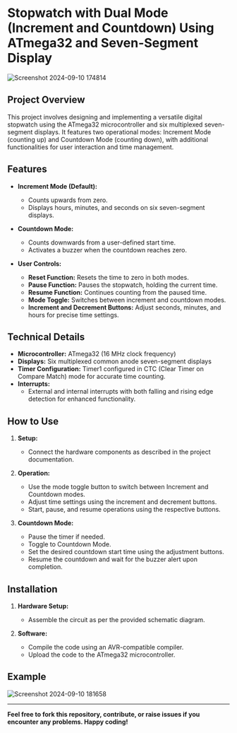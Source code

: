 # Stopwatch with Dual Mode (Increment and Countdown) Using ATmega32 and Seven-Segment Display

![Screenshot 2024-09-10 174814](https://github.com/user-attachments/assets/825d4957-2c44-4854-b41d-4ded19878dfd)

## Project Overview

This project involves designing and implementing a versatile digital stopwatch using the ATmega32 microcontroller and six multiplexed seven-segment displays. It features two operational modes: Increment Mode (counting up) and Countdown Mode (counting down), with additional functionalities for user interaction and time management.

## Features

- **Increment Mode (Default):**
  - Counts upwards from zero.
  - Displays hours, minutes, and seconds on six seven-segment displays.
  
- **Countdown Mode:**
  - Counts downwards from a user-defined start time.
  - Activates a buzzer when the countdown reaches zero.

- **User Controls:**
  - **Reset Function:** Resets the time to zero in both modes.
  - **Pause Function:** Pauses the stopwatch, holding the current time.
  - **Resume Function:** Continues counting from the paused time.
  - **Mode Toggle:** Switches between increment and countdown modes.
  - **Increment and Decrement Buttons:** Adjust seconds, minutes, and hours for precise time settings.

## Technical Details

- **Microcontroller:** ATmega32 (16 MHz clock frequency)
- **Displays:** Six multiplexed common anode seven-segment displays
- **Timer Configuration:** Timer1 configured in CTC (Clear Timer on Compare Match) mode for accurate time counting.
- **Interrupts:**
  - External and internal interrupts with both falling and rising edge detection for enhanced functionality.
  
## How to Use

1. **Setup:**
   - Connect the hardware components as described in the project documentation.

2. **Operation:**
   - Use the mode toggle button to switch between Increment and Countdown modes.
   - Adjust time settings using the increment and decrement buttons.
   - Start, pause, and resume operations using the respective buttons.

3. **Countdown Mode:**
   - Pause the timer if needed.
   - Toggle to Countdown Mode.
   - Set the desired countdown start time using the adjustment buttons.
   - Resume the countdown and wait for the buzzer alert upon completion.

## Installation

1. **Hardware Setup:**
   - Assemble the circuit as per the provided schematic diagram.

2. **Software:**
   - Compile the code using an AVR-compatible compiler.
   - Upload the code to the ATmega32 microcontroller.

## Example

![Screenshot 2024-09-10 181658](https://github.com/user-attachments/assets/894abe8f-1a09-4420-b3db-aab2520cb465)

---

**Feel free to fork this repository, contribute, or raise issues if you encounter any problems. Happy coding!**
